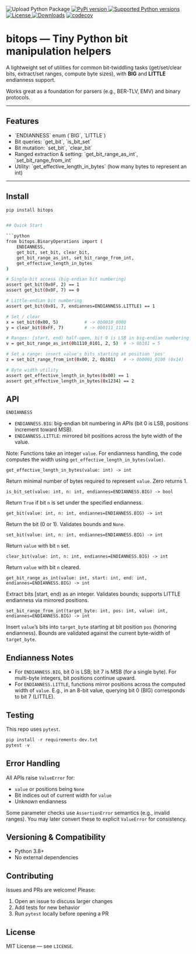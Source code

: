 ![Upload Python Package](https://github.com/vitalij555/bitops/workflows/Upload%20Python%20Package/badge.svg)
[![PyPi version](https://img.shields.io/pypi/v/bitops.svg?style=flat-square) ](https://pypi.python.org/pypi/bitops) [![Supported Python versions](https://img.shields.io/pypi/pyversions/bitops.svg?style=flat-square) ](https://pypi.org/project/bitops) [![License](https://img.shields.io/pypi/l/bitops.svg?style=flat-square) ](https://choosealicense.com/licenses) [![Downloads](https://pepy.tech/badge/bitops)](https://pepy.tech/project/bitops) [![codecov](https://codecov.io/gh/vitalij555/bitops/branch/master/graph/badge.svg)](https://codecov.io/gh/vitalij555/bitops)




# bitops — Tiny Python bit manipulation helpers

A lightweight set of utilities for common bit-twiddling tasks (get/set/clear bits, extract/set ranges, compute byte sizes), with **BIG** and **LITTLE** endianness support.

Works great as a foundation for parsers (e.g., BER-TLV, EMV) and binary protocols.

---

## Features

- \`ENDIANNESS\` enum (\`BIG\`, \`LITTLE\`)
- Bit queries: \`get_bit\`, \`is_bit_set\`
- Bit mutation: \`set_bit\`, \`clear_bit\`
- Ranged extraction & setting: \`get_bit_range_as_int\`, \`set_bit_range_from_int\`
- Utility: \`get_effective_length_in_bytes\` (how many bytes to represent an int)

---

## Install

```bash
pip install bitops


## Quick Start

```python
from bitops.BinaryOperations import (
    ENDIANNESS,
    get_bit, set_bit, clear_bit,
    get_bit_range_as_int, set_bit_range_from_int,
    get_effective_length_in_bytes
)

# Single-bit access (big-endian bit numbering)
assert get_bit(0x0F, 2) == 1
assert get_bit(0x0F, 7) == 0

# Little-endian bit numbering
assert get_bit(0x01, 7, endiannes=ENDIANNESS.LITTLE) == 1

# Set / clear
x = set_bit(0x00, 5)          # -> 0b0010_0000
y = clear_bit(0xFF, 7)        # -> 0b0111_1111

# Ranges: [start, end) half-open, bit 0 is LSB in big-endian numbering
v = get_bit_range_as_int(0b1110_0101, 2, 5)  # -> 0b101 = 5

# Set a range: insert value's bits starting at position 'pos'
z = set_bit_range_from_int(0x00, 2, 0b101)   # -> 0b0001_0100 (0x14)

# Byte width utility
assert get_effective_length_in_bytes(0x00) == 1
assert get_effective_length_in_bytes(0x1234) == 2
```


## API

`ENDIANNESS`

- `ENDIANNESS.BIG`: big-endian bit numbering in APIs (bit 0 is LSB, positions increment toward MSB).
- `ENDIANNESS.LITTLE`: mirrored bit positions across the byte width of the value.

Note: Functions take an integer `value`. For endianness handling, the code computes the width using `get_effective_length_in_bytes(value)`.

`get_effective_length_in_bytes(value: int) -> int`

Return minimal number of bytes required to represent `value`. Zero returns 1.

`is_bit_set(value: int, n: int, endiannes=ENDIANNESS.BIG) -> bool`

Return `True` if bit `n` is set under the specified endianness.

`get_bit(value: int, n: int, endiannes=ENDIANNESS.BIG) -> int`

Return the bit (0 or 1). Validates bounds and `None`.

`set_bit(value: int, n: int, endiannes=ENDIANNESS.BIG) -> int`

Return `value` with bit `n` set.

`clear_bit(value: int, n: int, endiannes=ENDIANNESS.BIG) -> int`

Return `value` with bit `n` cleared.

`get_bit_range_as_int(value: int, start: int, end: int, endiannes=ENDIANNESS.BIG) -> int`

Extract bits [start, end) as an integer. Validates bounds; supports LITTLE endianness via mirrored positions.

`set_bit_range_from_int(target_byte: int, pos: int, value: int, endiannes=ENDIANNESS.BIG) -> int`

Insert `value`’s bits into `target_byte` starting at bit position `pos` (honoring endianness).
Bounds are validated against the current byte-width of `target_byte`.


## Endianness Notes

- For `ENDIANNESS.BIG`, bit 0 is LSB; bit 7 is MSB (for a single byte). For multi-byte integers, bit positions continue upward.
- For `ENDIANNESS.LITTLE`, functions mirror positions across the computed width of `value`. E.g., in an 8-bit value, querying bit 0 (BIG) corresponds to bit 7 (LITTLE).


## Testing

This repo uses `pytest`.

```python
pip install -r requirements-dev.txt
pytest -v
```


## Error Handling

All APIs raise `ValueError` for:

- `value` or positions being `None`
- Bit indices out of current width for `value`
- Unknown endianness

Some parameter checks use `AssertionError` semantics (e.g., invalid ranges). You may later convert these to explicit `ValueError` for consistency.


## Versioning & Compatibility

- Python 3.8+
- No external dependencies


## Contributing

Issues and PRs are welcome! Please:

1. Open an issue to discuss larger changes
2. Add tests for new behavior
3. Run `pytest` locally before opening a PR



## License

MIT License — see `LICENSE`.



